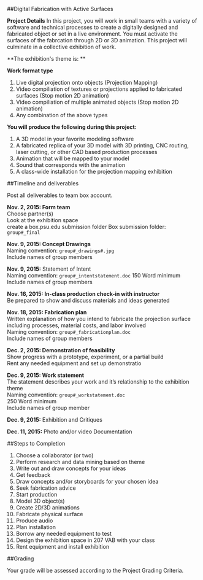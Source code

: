 ##Digital Fabrication with Active Surfaces

**Project Details**
In this project, you will work in small teams with a variety of software and technical processes to create a digitally designed and fabricated object or set in a live environment. You must activate the surfaces of the fabrcation through 2D or 3D animation. This project will culminate in a collective exhibition of work.

**The exhibition's theme is: **

**Work format type**

1. Live digital projection onto objects (Projection Mapping)
2. Video compiliation of textures or projections applied to fabricated surfaces (Stop motion 2D animation)
3. Video compiliation of multiple animated objects (Stop motion 2D animation)
4. Any combination of the above types

**You will produce the following during this project:**

  1. A 3D model in your favorite modeling software
  2. A fabricated replica of your 3D model with 3D printing, CNC routing, laser cutting, or other CAD based production processes
  3. Animation that will be mapped to your model
  4. Sound that corresponds with the animation
  5. A class-wide installation for the projection mapping exhibition


##Timeline and deliverables

Post all deliverables to team box account.

**Nov. 2, 2015: Form team**  
  Choose partner(s)  
  Look at the exhibition space  
  create a box.psu.edu submission folder
  Box submission folder: `group#_final`

**Nov. 9, 2015: Concept Drawings**  
  Naming convention: `group#_drawings#.jpg`  
  Include names of group members  

**Nov. 9, 2015:** Statement of Intent  
  Naming convention: `group#_intentstatement.doc`
  150 Word minimum  
  Include names of group members

**Nov. 16, 2015: In-class production check-in with instructor**  
  Be prepared to show and discuss materials and ideas generated

**Nov. 18, 2015: Fabrication plan**  
  Written explanation of how you intend to fabricate the projection surface including processes, material costs, and labor involved  
  Naming convention: `group#_fabricationplan.doc`  
  Include names of group members

**Dec. 2, 2015: Demonstration of feasibility**    
  Show progress with a prototype, experiment, or a partial build  
  Rent any needed equipment and set up demonstratio

**Dec. 9, 2015: Work statement**  
  The statement describes your work and it’s relationship to the exhibition theme  
  Naming convention: `group#_workstatement.doc`  
  250 Word minimum  
  Include names of group member

**Dec. 9, 2015:** Exhibition and Critiques

**Dec. 11, 2015:** Photo and/or video Documentation

##Steps to Completion

1. Choose a collaborator (or two)
2. Perform research and data mining based on theme
3. Write out and draw concepts for your ideas
4. Get feedback
5. Draw concepts and/or storyboards for your chosen idea
6. Seek fabrication advice
7. Start production
8. Model 3D object(s)
9. Create 2D/3D animations
10. Fabricate physical surface
11. Produce audio
12. Plan installation
13. Borrow any needed equipment to test
14. Design the exhibition space in 207 VAB with your class
15. Rent equipment and install exhibition


##Grading

Your grade will be assessed according to the Project Grading Criteria.

